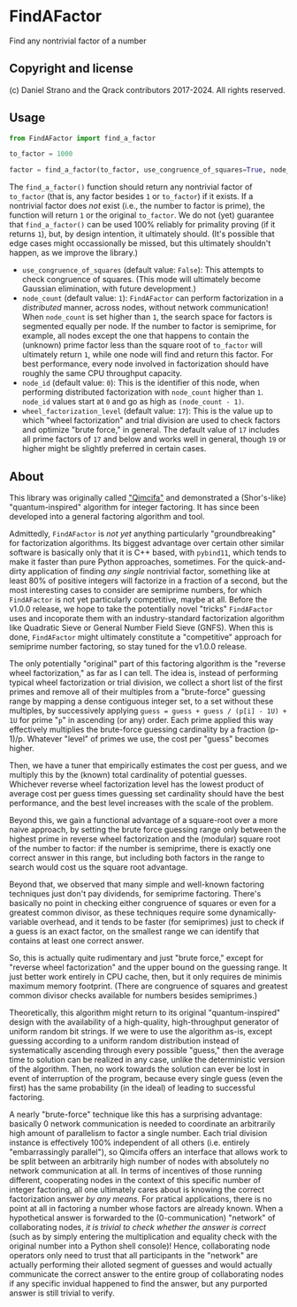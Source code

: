 # FindAFactor
Find any nontrivial factor of a number

## Copyright and license
(c) Daniel Strano and the Qrack contributors 2017-2024. All rights reserved.

## Usage

```py
from FindAFactor import find_a_factor

to_factor = 1000

factor = find_a_factor(to_factor, use_congruence_of_squares=True, node_count=1, node_id=0, wheel_factorization_level=17)
```

The `find_a_factor()` function should return any nontrivial factor of `to_factor` (that is, any factor besides `1` or `to_factor`) if it exists. If a nontrivial factor does _not_ exist (i.e., the number to factor is prime), the function will return `1` or the original `to_factor`. We do not (yet) guarantee that `find_a_factor()` can be used 100% reliably for primality proving (if it returns `1`), but, by design intention, it ultimately should. (It's possible that edge cases might occassionally be missed, but this ultimately shouldn't happen, as we improve the library.)

- `use_congruence_of_squares` (default value: `False`): This attempts to check congruence of squares. (This mode will ultimately become Gaussian elimination, with future development.)
- `node_count` (default value: `1`): `FindAFactor` can perform factorization in a _distributed_ manner, across nodes, without network communication! When `node_count` is set higher than `1`, the search space for factors is segmented equally per node. If the number to factor is semiprime, for example, all nodes except the one that happens to contain the (unknown) prime factor less than the square root of `to_factor` will ultimately return `1`, while one node will find and return this factor. For best performance, every node involved in factorization should have roughly the same CPU throughput capacity.
- `node_id` (default value: `0`): This is the identifier of this node, when performing distributed factorization with `node_count` higher than `1`. `node_id` values start at `0` and go as high as `(node_count - 1)`.
- `wheel_factorization_level` (default value: `17`): This is the value up to which "wheel factorization" and trial division are used to check factors and optimize "brute force," in general. The default value of `17` includes all prime factors of `17` and below and works well in general, though `19` or higher might be slightly preferred in certain cases.

## About 
This library was originally called ["Qimcifa"](https://github.com/vm6502q/qimcifa) and demonstrated a (Shor's-like) "quantum-inspired" algorithm for integer factoring. It has since been developed into a general factoring algorithm and tool.

Admittedly, `FindAFactor` is _not yet_ anything particularly "groundbreaking" for factorization algorithms. Its biggest advantage over certain other similar software is basically only that it is C++ based, with `pybind11`, which tends to make it faster than pure Python approaches, sometimes. For the quick-and-dirty application of finding _any single_ nontrivial factor, something like at least 80% of positive integers will factorize in a fraction of a second, but the most interesting cases to consider are semiprime numbers, for which `FindAFactor` is not yet particularly competitive, maybe at all. Before the v1.0.0 release, we hope to take the potentially novel "tricks" `FindAFactor` uses and incoporate them with an industry-standard factorization algorithm like Quadratic Sieve or General Number Field Sieve (GNFS). When this is done, `FindAFactor` might ultimately constitute a "competitive" approach for semiprime number factoring, so stay tuned for the v1.0.0 release.

The only potentially "original" part of this factoring algorithm is the "reverse wheel factorization," as far as I can tell. The idea is, instead of performing typical wheel factorization or trial division, we collect a short list of the first primes and remove all of their multiples from a "brute-force" guessing range by mapping a dense contiguous integer set, to a set without these multiples, by successively applying `guess = guess + guess / (p[i] - 1U) + 1U` for prime "`p`" in ascending (or any) order. Each prime applied this way effectively multiplies the brute-force guessing cardinality by a fraction (p-1)/p. Whatever "level" of primes we use, the cost per "guess" becomes higher.

Then, we have a tuner that empirically estimates the cost per guess, and we multiply this by the (known) total cardinality of potential guesses. Whichever reverse wheel factorization level has the lowest product of average cost per guess times guessing set cardinality should have the best performance, and the best level increases with the scale of the problem.

Beyond this, we gain a functional advantage of a square-root over a more naive approach, by setting the brute force guessing range only between the highest prime in reverse wheel factorization and the (modular) square root of the number to factor: if the number is semiprime, there is exactly one correct answer in this range, but including both factors in the range to search would cost us the square root advantage.

Beyond that, we observed that many simple and well-known factoring techniques just don't pay dividends, for semiprime factoring. There's basically no point in checking either congruence of squares or even for a greatest common divisor, as these techniques require some dynamically-variable overhead, and it tends to be faster (for semiprimes) just to check if a guess is an exact factor, on the smallest range we can identify that contains at least one correct answer.

So, this is actually quite rudimentary and just "brute force," except for "reverse wheel factorization" and the upper bound on the guessing range. It just better work entirely in CPU cache, then, but it only requires de minimis maximum memory footprint. (There are congruence of squares and greatest common divisor checks available for numbers besides semiprimes.)

Theoretically, this algorithm might return to its original "quantum-inspired" design with the availability of a high-quality, high-throughput generator of uniform random bit strings. If we were to use the algorithm as-is, except guessing according to a uniform random distribution instead of systematically ascending through every possible "guess," then the average time to solution can be realized in any case, unlike the deterministic version of the algorithm. Then, no work towards the solution can ever be lost in event of interruption of the program, because every single guess (even the first) has the same probability (in the ideal) of leading to successful factoring.

A nearly "brute-force" technique like this has a surprising advantage: basically 0 network communication is needed to coordinate an arbitrarily high amount of parallelism to factor a single number. Each trial division instance is effectively 100% independent of all others (i.e. entirely "embarrassingly parallel"), so Qimcifa offers an interface that allows work to be split between an arbitrarily high number of nodes with absolutely no network communication at all. In terms of incentives of those running different, cooperating nodes in the context of this specific number of integer factoring, all one ultimately cares about is knowing the correct factorization answer _by any means._ For pratical applications, there is no point at all in factoring a number whose factors are already known. When a hypothetical answer is forwarded to the (0-communication) "network" of collaborating nodes, _it is trivial to check whether the answer is correct_ (such as by simply entering the multiplication and equality check with the original number into a Python shell console)! Hence, collaborating node operators only need to trust that all participants in the "network" are actually performing their alloted segment of guesses and would actually communicate the correct answer to the entire group of collaborating nodes if any specific invidual happened to find the answer, but any purported answer is still trivial to verify.
